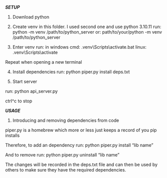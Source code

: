 ***SETUP***
1. Download python

2. Create venv in this folder. I used second one and use python 3.10.11
run:
python -m venv /path/to/python_server
or:
path/to/your/python -m venv /path/to/python_server

3. Enter venv
run:
in windows cmd:
.venv\Scripts\activate.bat
linux:
.venv\Scripts\activate

Repeat when opening a new terminal

4. Install dependencies
run: 
python piper.py install deps.txt    

5. Start server

run:
python api_server.py 

ctrl^c to stop


***USAGE***
1. Introducing and removing dependencies from code

piper.py is a homebrew which more or less just keeps a record of you pip installs

Therefore, to add an dependency run:
python piper.py install “lib name”

And to remove run:
python piper.py uninstall “lib name”

The changes will be recorded in the deps.txt file and can then be used by others to make sure they have the required dependencies.
